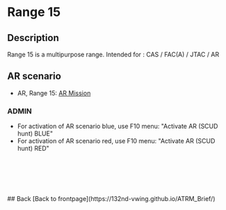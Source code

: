 # Range 15

## Description
Range 15 is a multipurpose range. Intended for : CAS / FAC(A) / JTAC / AR




## AR scenario
- AR, Range 15: [AR Mission](/ATRM_Brief/Pages/R15_AR_TASK.html)

### ADMIN
- For activation of AR scenario blue, use F10 menu: "Activate AR (SCUD hunt) BLUE"
- For activation of AR scenario red, use F10 menu: "Activate AR (SCUD hunt) RED"


<br>
<br>
<br>
<br>
<br>
## Back
[Back to frontpage](https://132nd-vwing.github.io/ATRM_Brief/)